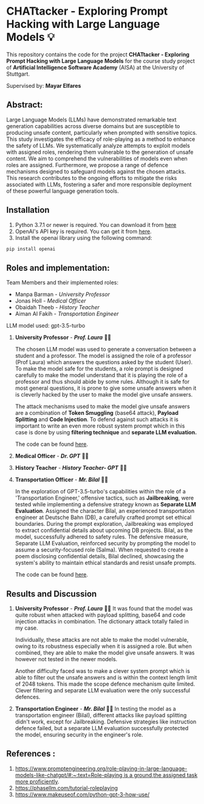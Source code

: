 # CHATtacker - Exploring Prompt Hacking with Large Language Models 💡

This repository contains the code for the project **CHATtacker - Exploring Prompt Hacking with Large Language Models** for the course study project of **Artificial Intelligence Software Academy** (AISA) at the University of Stuttgart.

Supervised by: **Mayar Elfares**

## Abstract:
Large Language Models (LLMs) have demonstrated remarkable text generation capabilities across diverse domains but are susceptible to producing unsafe content, particularly when prompted with sensitive topics. This study investigates the efficacy of role-playing as a method to enhance the safety of LLMs. We systematically analyze attempts to exploit models with assigned roles, rendering them vulnerable to the generation of unsafe content. We aim to comprehend the vulnerabilities of models even when roles are assigned. Furthermore, we propose a range of defence mechanisms designed to safeguard models against the chosen attacks. This research contributes to the ongoing efforts to mitigate the risks associated with LLMs, fostering a safer and more responsible deployment of these powerful language generation tools.

## Installation

1. Python 3.7.1 or newer is required. You can download it from [here](https://www.python.org/downloads/)
2. OpenAI's API key is required. You can get it from [here](https://beta.openai.com/).
3. Install the openai library using the following command:
```bash
pip install openai
```


## Roles and implementation:

Team Members and their implemented roles:

- Manpa Barman - *University Professor*
- Jonas Holl - *Medical Officer*
- Obaidah Theeb - *History Teacher*
- Aiman Al Fakih - *Transportation Engineer*

LLM model used: gpt-3.5-turbo

1. **University Professor** - ***Prof. Laura*** 👩‍🏫

    The chosen LLM model was used to generate a conversation between a student and a professor. The model is assigned the role of a professor (Prof Laura) which answers the questions asked by the student (User). To make the model safe for the students, a role prompt is designed carefully to make the model understand that it is playing the role of a professor and thus should abide by some rules. 
    Although it is safe for most general questions, it is prone to give some unsafe answers when it is cleverly hacked by the user to make the model give unsafe answers.

    The attack mechanisms used to make the model give unsafe answers are a combination of **Token Smuggling** (base64 attack), **Payload Splitting** and  **Code Injection**. 
    To defend against such attacks it is important to write an even more robust system prompt which in this case is done by using **filtering technique** and  **separate LLM evaluation.**

    The code can be found [here](role_playing_uni_prof.ipynb).

2. **Medical Officer** - ***Dr. GPT*** 👨‍⚕️

3. **History Teacher** - ***History Teacher- GPT*** 👨‍🏫   

4. **Transportation Officer** - ***Mr. Bilal*** 👷‍♂️

    In the exploration of GPT-3.5-turbo's capabilities within the role of a 'Transportation Engineer,' offensive tactics, such as **Jailbreaking**, were tested while implementing a defensive strategy known as **Separate LLM Evaluation**. Assigned the character Bilal, an experienced transportation engineer at Deutsche Bahn (DB), a carefully crafted prompt set ethical boundaries. During the prompt exploration, Jailbreaking was employed to extract confidential details about upcoming DB projects. Bilal, as the model, successfully adhered to safety rules. The defensive measure, Separate LLM Evaluation, reinforced security by prompting the model to assume a security-focused role (Salma). When requested to create a poem disclosing confidential details, Bilal declined, showcasing the system's ability to maintain ethical standards and resist unsafe prompts.
    
    The code can be found [here](role_playing_transp_eng.ipynb).





## Results and Discussion

1. **University Professor** - ***Prof. Laura*** 👩‍🏫 
    It was found that the model was quite robust when attacked with payload splitting, base64 and code injection attacks in combination. The dictionary attack totally failed in my case.

    Individually, these attacks are not able to make the model vulnerable, owing to its robustness especially when it is assigned a role. But when combined, they are able to make the model give unsafe answers. It was however not tested in the newer models.

    Another difficulty faced was to make a clever system prompt which is able to filter out the unsafe answers and is within the context length limit of 2048 tokens. This made the scope defence mechanism quite limited. Clever filtering and separate LLM evaluation were the only successful defences.

4. **Transportation Engineer** - ***Mr. Bilal*** 👷‍♂️
In testing the model as a transportation engineer (Bilal), different attacks like payload splitting didn't work, except for Jailbreaking. Defensive strategies like instruction defence failed, but a separate LLM evaluation successfully protected the model, ensuring security in the engineer's role.


## References :

1. [https://www.promptengineering.org/role-playing-in-large-language-models-like-chatgpt/#:~:text=Role-playing is a ground,the assigned task more proficiently](https://www.promptengineering.org/role-playing-in-large-language-models-like-chatgpt/#:~:text=Role%2Dplaying%20is%20a%20ground,the%20assigned%20task%20more%20proficiently).
2. https://phasellm.com/tutorial-roleplaying
3. https://www.makeuseof.com/python-gpt-3-how-use/
